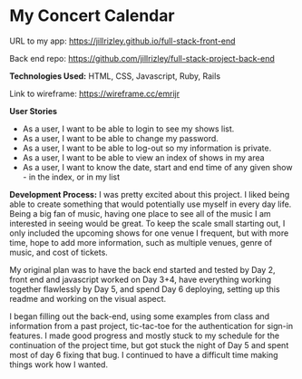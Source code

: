 # My Concert Calendar

URL to my app: https://jillrizley.github.io/full-stack-front-end

Back end repo: https://github.com/jillrizley/full-stack-project-back-end

**Technologies Used:** HTML, CSS, Javascript, Ruby, Rails

Link to wireframe: https://wireframe.cc/emrijr

**User Stories**
* As a user, I want to be able to login to see my shows list.
* As a user, I want to be able to change my password.
* As a user, I want to be able to log-out so my information is private.
* As a user, I want to be able to view an index of shows in my area
* As a user, I want to know the date, start and end time of any given show - in the index, or in my list

**Development Process:**
I was pretty excited about this project. I liked being able to create something that would potentially use myself in every day life. Being a big fan of music, having one place to see all of the music I am interested in seeing would be great. To keep the scale small starting out, I only included the upcoming shows for one venue I frequent, but with more time, hope to add more information, such as multiple venues, genre of music, and cost of tickets.

My original plan was to have the back end started and tested by Day 2, front end and javascript worked on Day 3+4, have everything working together flawlessly by Day 5, and spend Day 6 deploying, setting up this readme and working on the visual aspect.

I began filling out the back-end, using some examples from class and information from a past project, tic-tac-toe for the authentication for sign-in features. I made good progress and mostly stuck to my schedule for the continuation of the project time, but got stuck the night of Day 5 and spent most of day 6 fixing that bug. I continued to have a difficult time making things work how I wanted.
